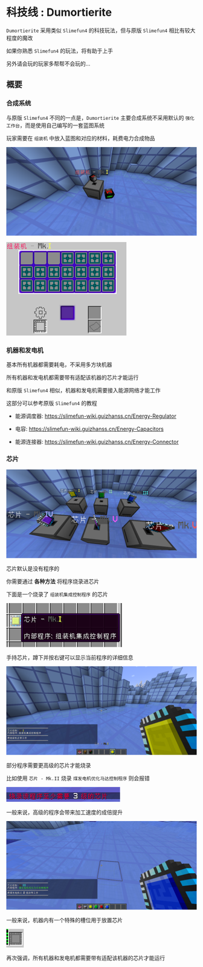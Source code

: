 # 科技线 : Dumortierite

`Dumortierite` 采用类似 `Slimefun4` 的科技玩法，但与原版 `Slimefun4` 相比有较大程度的魔改

如果你熟悉 `Slimefun4` 的玩法，将有助于上手

另外请会玩的玩家多帮帮不会玩的...

## 概要

### 合成系统

与原版 `Slimefun4` 不同的一点是，`Dumortierite` 主要合成系统不采用默认的 `强化工作台`，而是使用自己编写的一套蓝图系统

玩家需要在 `组装机` 中放入蓝图和对应的材料，耗费电力合成物品

![组装机](assets/asm_ingame.png)

![组装机界面](assets/asm_gui.png)

### 机器和发电机

基本所有机器都需要耗电，不采用多方块机器

所有机器和发电机都需要带有适配该机器的芯片才能运行

和原版 `Slimefun4` 相似，机器和发电机需要接入能源网络才能工作

这部分可以参考原版 `Slimefun4` 的教程

- 能源调度器: https://slimefun-wiki.guizhanss.cn/Energy-Regulator

- 电容: https://slimefun-wiki.guizhanss.cn/Energy-Capacitors

- 能源连接器: https://slimefun-wiki.guizhanss.cn/Energy-Connector

### 芯片

![芯片](assets/chips.png)

芯片默认是没有程序的

你需要通过 **各种方法** 将程序烧录进芯片

下面是一个烧录了 `组装机集成控制程序` 的芯片

![烧录了的芯片](assets/chip_burned.png)

手持芯片，蹲下并按右键可以显示当前程序的详细信息

![程序信息](assets/program_info.png)

部分程序需要更高级的芯片才能烧录

比如使用 `芯片 - Mk.II` 烧录 `煤发电机优化马达控制程序` 则会报错

![芯片等级不足](assets/insufficient_chip_level.png)

一般来说，高级的程序会带来加工速度的成倍提升

![煤发电机优化马达控制程序](assets/chip_with_coal_program_t2.png)

一般来说，机器内有一个特殊的槽位用于放置芯片

![芯片槽](assets/chip_slot.png)

再次强调，所有机器和发电机都需要带有适配该机器的芯片才能运行
